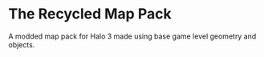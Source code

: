 # The Recycled Map Pack

A modded map pack for Halo 3 made using base game level geometry and objects.
